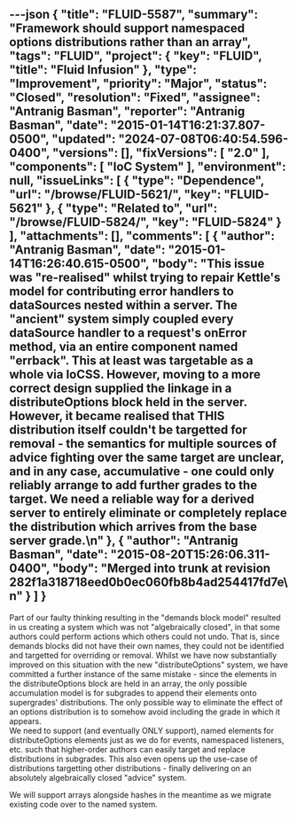 ---json
{
  "title": "FLUID-5587",
  "summary": "Framework should support namespaced options distributions rather than an array",
  "tags": "FLUID",
  "project": {
    "key": "FLUID",
    "title": "Fluid Infusion"
  },
  "type": "Improvement",
  "priority": "Major",
  "status": "Closed",
  "resolution": "Fixed",
  "assignee": "Antranig Basman",
  "reporter": "Antranig Basman",
  "date": "2015-01-14T16:21:37.807-0500",
  "updated": "2024-07-08T06:40:54.596-0400",
  "versions": [],
  "fixVersions": [
    "2.0"
  ],
  "components": [
    "IoC System"
  ],
  "environment": null,
  "issueLinks": [
    {
      "type": "Dependence",
      "url": "/browse/FLUID-5621/",
      "key": "FLUID-5621"
    },
    {
      "type": "Related to",
      "url": "/browse/FLUID-5824/",
      "key": "FLUID-5824"
    }
  ],
  "attachments": [],
  "comments": [
    {
      "author": "Antranig Basman",
      "date": "2015-01-14T16:26:40.615-0500",
      "body": "This issue was \"re-realised\" whilst trying to repair Kettle's model for contributing error handlers to dataSources nested within a server. The \"ancient\" system simply coupled every dataSource handler to a request's onError method, via an entire component named \"errback\". This at least was targetable as a whole via IoCSS. However, moving to a more correct design supplied the linkage in a distributeOptions block held in the server. However, it became realised that **THIS** distribution itself couldn't be targetted for removal - the semantics for multiple sources of advice fighting over the same target are unclear, and in any case, accumulative - one could only reliably arrange to add further grades to the target. We need a reliable way for a derived server to entirely eliminate or completely replace the distribution which arrives from the base server grade.\n"
    },
    {
      "author": "Antranig Basman",
      "date": "2015-08-20T15:26:06.311-0400",
      "body": "Merged into trunk at revision 282f1a318718eed0b0ec060fb8b4ad254417fd7e\n"
    }
  ]
}
---
Part of our faulty thinking resulting in the "demands block model" resulted in us creating a system which was not "algebraically closed", in that some authors could perform actions which others could not undo. That is, since demands blocks did not have their own names, they could not be identified and targetted for overriding or removal. Whilst we have now substantially improved on this situation with the new "distributeOptions" system, we have committed a further instance of the same mistake - since the elements in the distributeOptions block are held in an array, the only possible accumulation model is for subgrades to append their elements onto supergrades' distributions. The only possible way to eliminate the effect of an options distribution is to somehow avoid including the grade in which it appears.\
We need to support (and eventually ONLY support), named elements for distributeOptions elements just as we do for events, namespaced listeners, etc. such that higher-order authors can easily target and replace distributions in subgrades. This also even opens up the use-case of distributions targetting other distributions - finally delivering on an absolutely algebraically closed "advice" system.

We will support arrays alongside hashes in the meantime as we migrate existing code over to the named system.

        